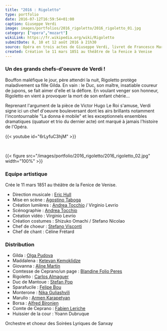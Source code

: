 ```yaml
---
title: "2016 : Rigoletto"
type: portfolio
date: 2016-07-12T16:59:54+01:00
caption: Giuseppe Verdi
image: images/portfolios/2016_rigoletto/2016_rigoletto_01.jpg
category: ["opera","mozart"]
wikiLink: https://fr.wikipedia.org/wiki/Rigoletto
submitDate: 8, 10 et 12 août 2016 à 21h30
source: Opéra en trois actes de Giuseppe Verdi, livret de Francesco Maria Piave
created: Création le 11 mars 1851 au théâtre de la Fenice à Venise
---
```


### Un des grands chefs-d'oeuvre de Verdi !

Bouffon maléfique le jour, père attendri la nuit, Rigoletto protège maladivement sa fille Gilda. En vain : le Duc, son maître, insatiable coureur de jupons, se fait aimer d'elle et la déflore. En voulant venger son honneur, Rigoletto en vient à provoquer la mort de son enfant chérie...

Reprenant l'argument de la pièce de Victor Hugo Le Roi s'amuse, Verdi signe ici un chef d'oeuvre bouleversant dont les airs brillants notamment l'incontournable "La donna è mobile" et les exceptionnels ensembles dramatiques (quatuor et trio du dernier acte) ont marqué à jamais l'histoire de l'Opéra.

{{< youtube id="6rLyfuC3hjM" >}}

&nbsp;

{{< figure src="/images/portfolio/2016_rigoletto/2016_rigoletto_02.jpg" width="100%" >}}

### Equipe artistique


Crée le 11 mars 1851 au théâtre de la Fenice de Venise.

- Direction musicale : [Eric Hull](/artists/eric_hull)
- Mise en scène : [Agostino Taboga](/artists/agostino_taboga/)
- Création lumières : [Andrea Tocchio](/artists/andrea_tocchio) / Virginio Levrio
- Scénographie : [Andrea Tocchio](/artists/andrea_tocchio)
- Création vidéo : Virginio Levrio
- Création costumes : Shizuko Omachi / Stefano Nicolao
- Chef de choeur : [Stefano Visconti](/artists/stefano_visconti/)
- Chef de chant : Céline Frétard

### Distribution

- Gilda : [Olga Pudova](/artists/olga_pudova/)
- Maddalena : [Ketevan Kemoklidze](/artists/ketevan_kemoklidze/)
- Giovanna : [Aline Martin](/artists/aline_martin/)
- Comtesse de Ceprano/un page : [Blandine Folio Peres](/artists/blandine_folio_peres/)
- Rigoletto : [Carlos Almaguer](/artists/carlos_almaguer)
- Duc de Mantoue : [Stefan Pop](/artists/stefan_pop/)
- Sparafucile : [Felipe Bou](/artists/felipe_bou/)
- Monterone : [Nika Guliashvili](/artists/nika_guliashvili)
- Marullo : [Armen Karapetyan](/artists/armen_karapetyan/)
- Borsa : [Alfred Bironien](/artists/alfred_bironien/)
- Comte de Ceprano : [Fabien Leriche](/artists/fabien_leriche/)
- Huissier de la cour : Yoann Dubruque


Orchestre et choeur des Soirées Lyriques de Sanxay
